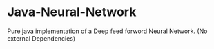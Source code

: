# Java-Neural-Network
Pure java implementation of a Deep feed forword Neural Network. (No external Dependencies)
